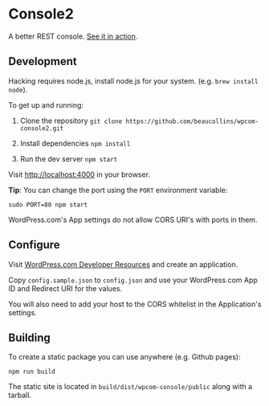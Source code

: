 # Console2

A better REST console. [See it in action][].

[See it in action]: http://console.beaucollins.com/

## Development

Hacking requires node.js, install node.js for your system. (e.g. `brew install node`).

To get up and running:

1. Clone the repository
    `git clone https://github.com/beaucollins/wpcom-console2.git`

2. Install dependencies
    `npm install`

3. Run the dev server
    `npm start`

Visit [http://localhost:4000](http://localhost:4000) in your browser.

**Tip**: You can change the port using the `PORT` environment variable:

    sudo PORT=80 npm start

WordPress.com's App settings do not allow CORS URI's with ports in them.

## Configure

Visit [WordPress.com Developer Resources][wpcomdev] and create an application.

Copy `config.sample.json` to `config.json` and use your WordPress.com App ID and Redirect URI for the values.

You will also need to add your host to the CORS whitelist in the Application's settings.

[wpcomdev]: https://developer.wordpress.com/

## Building

To create a static package you can use anywhere (e.g. Github pages):

    npm run build

The static site is located in `build/dist/wpcom-console/public` along with a tarball.
